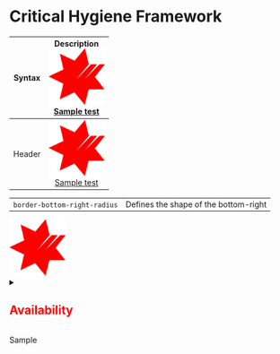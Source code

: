 # Critical Hygiene Framework

| Syntax      |     Description     <br/><a href="other/"><img src="NAB_Logo.png" alt="drawing" style="width:100px;"/><br/>Sample test</a> |
| ----------- | :---: |
| Header      | <a href="other/"><img src="NAB_Logo.png" alt="drawing" style="width:100px;"/><br/>Sample test</a>|


|||
| --------------------------------------- | ------------------------------------- |
| `border-bottom-right-radius`            | Defines the shape of the bottom-right |

<a href="other/">
  <img src="NAB_Logo.png" alt="drawing" style="width:100px;"/>
</a>

<details>
  <summary><h2><span style="color: red">Availability</span></h2></summary>
  
  ### Heading
  1. Foo
  2. Bar
     * Baz
     * Qux

  ### Some Javascript
  ```js
  function logSomething(something) {
    console.log('Something', something);
  }
  ```
</details>

Sample
